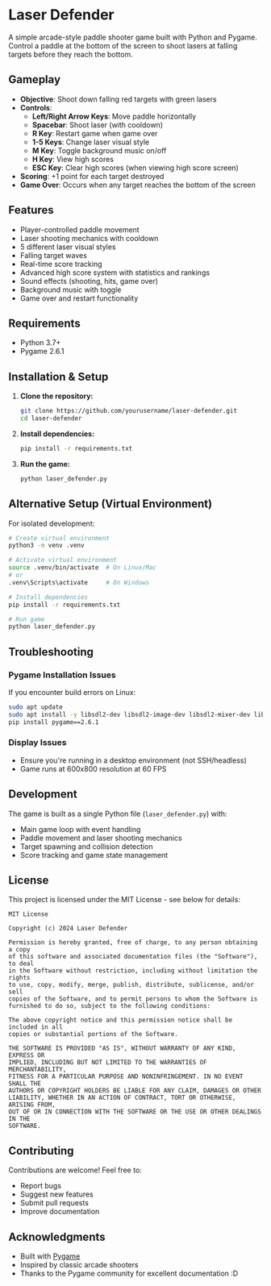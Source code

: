 # Laser Defender

A simple arcade-style paddle shooter game built with Python and Pygame. Control a paddle at the bottom of the screen to shoot lasers at falling targets before they reach the bottom.

## Gameplay

- **Objective**: Shoot down falling red targets with green lasers
- **Controls**: 
  - **Left/Right Arrow Keys**: Move paddle horizontally
  - **Spacebar**: Shoot laser (with cooldown)
  - **R Key**: Restart game when game over
  - **1-5 Keys**: Change laser visual style
  - **M Key**: Toggle background music on/off
  - **H Key**: View high scores
  - **ESC Key**: Clear high scores (when viewing high score screen)
- **Scoring**: +1 point for each target destroyed
- **Game Over**: Occurs when any target reaches the bottom of the screen

## Features

- Player-controlled paddle movement
- Laser shooting mechanics with cooldown
- 5 different laser visual styles
- Falling target waves
- Real-time score tracking
- Advanced high score system with statistics and rankings
- Sound effects (shooting, hits, game over)
- Background music with toggle
- Game over and restart functionality

## Requirements

- Python 3.7+
- Pygame 2.6.1

## Installation & Setup

1. **Clone the repository:**
   ```bash
   git clone https://github.com/yourusername/laser-defender.git
   cd laser-defender
   ```

2. **Install dependencies:**
   ```bash
   pip install -r requirements.txt
   ```

3. **Run the game:**
   ```bash
   python laser_defender.py
   ```

## Alternative Setup (Virtual Environment)

For isolated development:

```bash
# Create virtual environment
python3 -m venv .venv

# Activate virtual environment
source .venv/bin/activate  # On Linux/Mac
# or
.venv\Scripts\activate     # On Windows

# Install dependencies
pip install -r requirements.txt

# Run game
python laser_defender.py
```

## Troubleshooting

### Pygame Installation Issues
If you encounter build errors on Linux:

```bash
sudo apt update
sudo apt install -y libsdl2-dev libsdl2-image-dev libsdl2-mixer-dev libsdl2-ttf-dev
pip install pygame==2.6.1
```

### Display Issues
- Ensure you're running in a desktop environment (not SSH/headless)
- Game runs at 600x800 resolution at 60 FPS

## Development

The game is built as a single Python file (`laser_defender.py`) with:
- Main game loop with event handling
- Paddle movement and laser shooting mechanics
- Target spawning and collision detection
- Score tracking and game state management

## License

This project is licensed under the MIT License - see below for details:

```
MIT License

Copyright (c) 2024 Laser Defender

Permission is hereby granted, free of charge, to any person obtaining a copy
of this software and associated documentation files (the "Software"), to deal
in the Software without restriction, including without limitation the rights
to use, copy, modify, merge, publish, distribute, sublicense, and/or sell
copies of the Software, and to permit persons to whom the Software is
furnished to do so, subject to the following conditions:

The above copyright notice and this permission notice shall be included in all
copies or substantial portions of the Software.

THE SOFTWARE IS PROVIDED "AS IS", WITHOUT WARRANTY OF ANY KIND, EXPRESS OR
IMPLIED, INCLUDING BUT NOT LIMITED TO THE WARRANTIES OF MERCHANTABILITY,
FITNESS FOR A PARTICULAR PURPOSE AND NONINFRINGEMENT. IN NO EVENT SHALL THE
AUTHORS OR COPYRIGHT HOLDERS BE LIABLE FOR ANY CLAIM, DAMAGES OR OTHER
LIABILITY, WHETHER IN AN ACTION OF CONTRACT, TORT OR OTHERWISE, ARISING FROM,
OUT OF OR IN CONNECTION WITH THE SOFTWARE OR THE USE OR OTHER DEALINGS IN THE
SOFTWARE.
```

## Contributing

Contributions are welcome! Feel free to:
- Report bugs
- Suggest new features
- Submit pull requests
- Improve documentation

## Acknowledgments

- Built with [Pygame](https://www.pygame.org/)
- Inspired by classic arcade shooters
- Thanks to the Pygame community for excellent documentation :D
